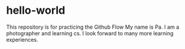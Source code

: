 # hello-world
This repository is for practicing the Github Flow
My name is Pa.
I am a photographer and learning cs.  I look forward to many more learning experiences.
